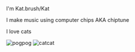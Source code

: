 I'm Kat.brush/Kat

I make music using computer chips AKA chiptune

I love cats

![pogpog](https://c.tenor.com/U4lIQSbkMrYAAAAi/pogfish.gif) ![catcat](https://c.tenor.com/k__Q6orBSb0AAAAi/kiss-cat-smelling-cat.gif)

<!---
amiacat/amiacat is a ✨ special ✨ repository because its `README.md` (this file) appears on your GitHub profile.
You can click the Preview link to take a look at your changes.
--->
